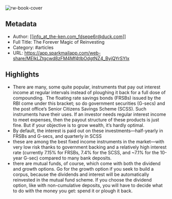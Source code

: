 ![rw-book-cover](https://readwise-assets.s3.amazonaws.com/static/images/article0.00998d930354.png)

## Metadata
- Author: [[info_at_the-ken.com_fdsepe6r@duck.com]]
- Full Title: The Forever Magic of Reinvesting
- Category: #articles
- URL: https://app.sparkmailapp.com/web-share/MElkLZtgcwd8zFM4Mf4tlbOdgtNZ4_ByjQYrSYIx

## Highlights
- There are many, some quite popular, instruments that pay out interest income at regular intervals instead of ploughing it back for a full dose of compounding. 
  The floating rate savings bonds (FRSBs) issued by the RBI come under this bracket; so do government securities (G-secs) and the post office’s Senior Citizens Savings Scheme (SCSS). Such instruments have their uses. If an investor needs regular interest income to meet expenses, then the payout structure of these products is just fine. But if your objective is to grow wealth, it’s hardly optimal.
- By default, the interest is paid out on these investments—half-yearly in FRSBs and G-secs, and quarterly in SCSS
- these are among the best fixed income instruments in the market—with very low risk thanks to government backing and a relatively high interest rate (currently 7.15% for FRSBs, 7.4% for the SCSS, and ~7.1% for the 10-year G-sec) compared to many bank deposits.
- there are mutual funds, of course, which come with both the dividend and growth options.
  Go for the growth option if you seek to build a corpus, because the dividends and interest will be automatically reinvested in the mutual fund scheme. If you choose the dividend option, like with non-cumulative deposits, you will have to decide what to do with the money you get: spend it or plough it back.
